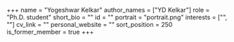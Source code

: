 +++
name = "Yogeshwar Kelkar"
author_names = ["YD Kelkar"]
role = "Ph.D. student"
short_bio = ""
id = ""
portrait = "portrait.png"
interests = ["", ""]
cv_link = ""
personal_website = ""
sort_position = 250
is_former_member = true
+++

